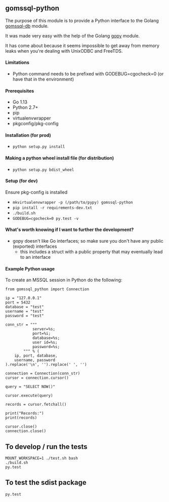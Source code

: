 ## gomssql-python

The purpose of this module is to provide a Python interface to the Golang [gomssql-db](https://github.com/denisenkom/go-mssqldb) module.

It was made very easy with the help of the Golang [gopy](https://github.com/go-python/gopy) module.

It has come about because it seems impossible to get away from memory leaks when you're dealing with UnixODBC and FreeTDS.

#### Limitations

* Python command needs to be prefixed with GODEBUG=cgocheck=0 (or have that in the environment)

#### Prerequisites

* Go 1.13
* Python 2.7+
* pip
* virtualenvwrapper
* pkgconfig/pkg-config

#### Installation (for prod)
* ```python setup.py install``` 

#### Making a python wheel install file (for distribution)
* ```python setup.py bdist_wheel``` 

#### Setup (for dev)
Ensure pkg-config is installed

* ```mkvirtualenvwrapper -p (/path/to/pypy) gomssql-python``` 
* ```pip install -r requirements-dev.txt```
* ```./build.sh```
* ```GODEBUG=cgocheck=0 py.test -v```

#### What's worth knowing if I want to further the development?

* gopy doesn't like Go interfaces; so make sure you don't have any public (exported) interfaces
    * this includes a struct with a public property that may eventually lead to an interface

#### Example Python usage

To create an MSSQL session in Python do the following:

```
from gomssql_python import Connection

ip = "127.0.0.1"
port = 5432
database = "test"
username = "test"
password = "test"

conn_str = """
            server=%s;
            port=%i;
            database=%s;
            user id=%s;
            password=%s;
        """ % (
    ip, port, database,
    username, password
).replace('\n', '').replace(' ', '')

connection = Connection(conn_str)
cursor = connection.cursor()

query = "SELECT NOW()"

cursor.execute(query)

records = cursor.fetchall()

print("Records:")
print(records)

cursor.close()
connection.close()
```

## To develop / run the tests

    MOUNT_WORKSPACE=1 ./test.sh bash
    ./build.sh
    py.test
    
## To test the sdist package

    py.test